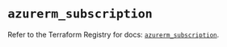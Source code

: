 # `azurerm_subscription`

Refer to the Terraform Registry for docs: [`azurerm_subscription`](https://registry.terraform.io/providers/hashicorp/azurerm/4.19.0/docs/resources/subscription).
